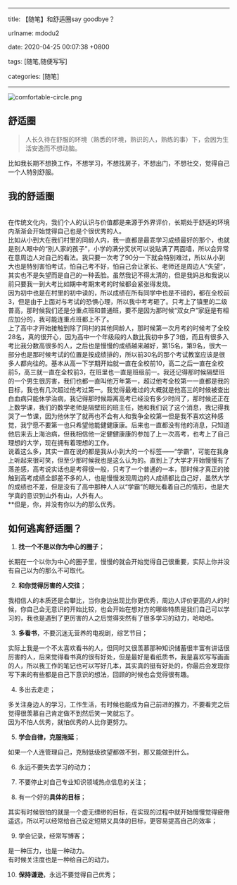 
---

title: 【随笔】和舒适圈say goodbye？

urlname: mdodu2

date: 2020-04-25 00:07:38 +0800

tags: [随笔,随便写写]

categories: [随笔]

---

![comfortable-circle.png](https://cdn.nlark.com/yuque/0/2020/png/250093/1587744624687-755ed2be-d5a8-4a86-8a85-0981c4c35826.png#align=left&display=inline&height=414&margin=%5Bobject%20Object%5D&name=comfortable-circle.png&originHeight=414&originWidth=700&size=23521&status=done&style=none&width=700)
<a name="7UMvL"></a>
## 舒适圈


> 人长久待在舒服的环境（熟悉的环境，熟识的人，熟练的事）下，会因为生活安逸而不想动脑。



比如我长期不想换工作，不想学习，不想找房子，不想出门，不想社交，觉得自己一个人特别舒服。
<a name="smG9f"></a>
## 我的舒适圈

<br />在传统文化内，我们个人的认识与价值都是来源于外界评价，长期处于舒适的环境内渐渐会开始觉得自己也是个很优秀的人。<br />比如从小到大在我们村里的同龄人内，我一直都是最乖学习成绩最好的那个，也就是别人眼中的“别人家的孩子”，小学的满分奖状可以说贴满了两面墙，所以会异常在意周边人对自己的看法。我只要一次考了90分一下就会特别难过，所以从小到大也是特别害怕考试，怕自己考不好，怕自己会让家长、老师还是周边人“失望”，其实也不是失望而是自己的一种丢脸。虽然我记不得太清的，但是我妈总和我说以前只要我一到大考比如期中考期末考的时候都会紧张得发烧。<br />因为初中也是在村里的初中读的，所以成绩在所有同学中也是不错的，都在全校前3，但是由于上面对与考试的恐惧心理，所以我中考考砸了。只考上了镇里的二级普高，那时候我们还是分重点班和普通班，要不是因为那时候“双女户”家庭是有相应加分的，我可能连重点班都上不了。<br />上了高中才开始接触到除了同村的其他同龄人，那时候第一次月考的时候考了全校28名，真的很开心，因为高中一个年级段的人数比我初中多了3倍，而且有很多入考比我分数高很多的人，之后也是慢慢的成绩越来越好，第15名，第9名，很大一部分也是那时候考试的位置是按成绩排的，所以前30名的那个考试教室应该是很多人都向往的。基本从高一下学期开始就一直在全校前10，高二之后一直在全校前5，高三就一直在全校前3，在班里也一直是班级前一。我还记得那时候隔壁班的一个男生很厉害，我们也都一直叫他万年第一，超过他考全校第一一直都是我的目标，我也有几次超过他考过第一。我觉得最难过的大概就是他高三的时候被查出白血病只能休学治病，我记得那时候距离高考已经没有多少时间了，那时候还正在上数学课，我们的数学老师是隔壁班的班主任，她和我们说了这个消息，我记得我哭了一节课，因为他休学了就再也不会有人和我争全校第一但是我不喜欢这种感觉，我宁愿不要第一也只希望他能健健康康。后来也一直都没有他的消息，只知道他后来去上海治病，但我相信他一定健健康康的参加了上一次高考，也考上了自己理想的大学，现在拥有着理想的工作。<br />说着这么多，其实一直在说的都是我从小到大的一个标签——“学霸”，可能在我身上听起来很可笑，但至少那时候我也是这么认为的。直到上了大学才开始慢慢有了落差感，高考说实话也是考得很一般，只考了一个普通的一本，那时候才真正的接触到高考成绩全部差不多的人，也是慢慢发现周边的人成绩都比自己好，虽然大学的成绩也不差，但是没有了高中那种人人以“学霸”的眼光看着自己的情形，也是大学真的意识到山外有山，人外有人。<br />**但是，你，并没有你以为的那么优秀。

<a name="BPiLq"></a>
## 如何逃离舒适圈？


1. **找一个不是以你为中心的圈子**；

长期在一个以你为中心的圈子里，慢慢的就会开始觉得自己很重要，实际上你并没有自己以为的那么不可取代。<br />

2. **和你觉得厉害的人交往**；

我相信人的本质还是会攀比，当你身边出现比你更优秀，周边人评价更高的人的时候，你自己会无意识的开始比较，也会开始在想对方的哪些特质是我们自己可以学习的，我也是遇到了更厉害的人之后觉得突然有了很多学习的动力，哈哈哈。<br />

3. **多看书**，不要沉迷无营养的电视剧，综艺节目；

实际上我是一个不太喜欢看书的人，但同时又很羡慕那种知识储蓄很丰富有讲话很厉害的人，后来觉得看书真的很有好处，但是最好是看纸质书，我是喜欢写写画画的人，所以我工作的笔记也可以写好几本，其实真的挺有好处的，你最后会发现你写下来的有些都是自己下意识的想法，回顾的时候也会觉得很有趣。<br />

4. 多出去走走；

多关注身边人的学习，工作生活，有时候也能成为自己前进的推力，不要看完之后觉得很羡慕自己肯定做不到然后笑一笑就忘了。<br />因为不怕人优秀，就怕优秀的人比你更努力。<br />

5. **学会自律，克服拖延**；

如果一个人连管理自己，克制低级欲望都做不到，那又能做到什么。<br />

6. 永远不要失去学习的动力；



7. 不要停止对自己专业知识领域热点信息的关注；



8. 有一个好的**具体的目标**；

其实有时候很怕的就是一个虚无缥缈的目标，在实现的过程中就开始慢慢觉得疲倦遥远，所以可以经常给自己设定短期又具体的目标，更容易提高自己的效率；<br />

9. 学会记录，经常写博客；

是一种压力，也是一种动力。<br />有时候关注度也是一种给自己的动力。<br />

10. **保持谦逊**，永远不要觉得自己优秀；


<br />


